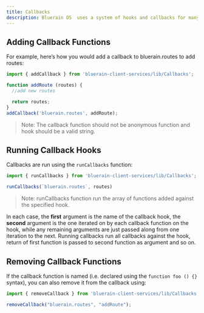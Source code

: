 ```yaml
---
title: Callbacks
description: Bluerain OS  uses a system of hooks and callbacks for many of its operations.
---
```





<h2 id="adding-callback">Adding Callback Functions</h2>

For example, here’s how you would add a callback to bluerain.routes to add routes:

```js
import { addCallback } from 'bluerain-client-services/lib/Callbacks';

function addRoute (routes) {
  //add new routes

  return routes;
}
addCallback('bluerain.routes', addRoute);
```
> Note: The callback function should not be anonymous function and hook should be a valid string.

## Running Callback Hooks

Callbacks are run using the `runCallbacks`  function:

```js
import { runCallbacks } from 'bluerain-client-services/lib/Callbacks';

runCallbacks(`bluerain.routes`, routes)
```
> Note: runCallbacks function run the array of functions added against the specified hook.

In each case, the **first** argument is the name of the callback hook, the **second** argument is the one iterated on by each callback function on the hook, while any remaining arguments are just passed along from one iteration to the next.
Running callbacks run all callbacks against the hook, return of first function is passed to second function as argument and so on.


## Removing Callback Functions

If the callback function is named (i.e. declared using the `function foo () {}` syntax), you can also remove it from the callback using:

```js
import { removeCallback } from 'bluerain-client-services/lib/Callbacks';

removeCallback("bluerain.routes", "addRoute");

```

 

